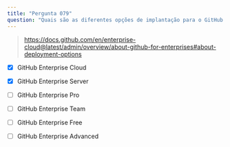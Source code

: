 ```yaml
---
title: "Pergunta 079"
question: "Quais são as diferentes opções de implantação para o GitHub Enterprise? (Selecione duas.)"
---
```


> https://docs.github.com/en/enterprise-cloud@latest/admin/overview/about-github-for-enterprises#about-deployment-options
- [x] GitHub Enterprise Cloud
- [x] GitHub Enterprise Server
- [ ] GitHub Enterprise Pro
- [ ] GitHub Enterprise Team
- [ ] GitHub Enterprise Free
- [ ] GitHub Enterprise Advanced

